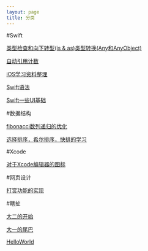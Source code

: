 ```yaml
---
layout: page
title: 分类
---
```

#Swift

[类型检查和向下转型(is & as)类型转换(Any和AnyObject)]()

[自动引用计数]()

[iOS学习资料整理]()

[Swift语法]()

[Swift一些UI基础]()

#数据结构

[fibonacci数列递归的优化]()

[选择排序，希尔排序，快排的学习]()

#Xcode

[对于Xcode编辑器的图标]()

#网页设计

[打赏功能的实现]()

#瞎扯

[大二的开始]()

[大一的尾巴]()

[HelloWorld]()